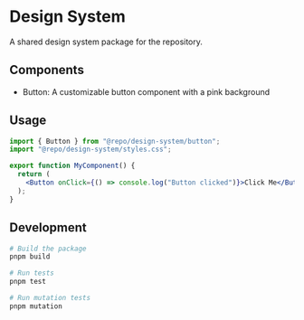 # Design System

A shared design system package for the repository.

## Components

- Button: A customizable button component with a pink background

## Usage

```jsx
import { Button } from "@repo/design-system/button";
import "@repo/design-system/styles.css";

export function MyComponent() {
  return (
    <Button onClick={() => console.log("Button clicked")}>Click Me</Button>
  );
}
```

## Development

```bash
# Build the package
pnpm build

# Run tests
pnpm test

# Run mutation tests
pnpm mutation
```
